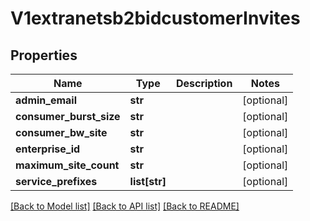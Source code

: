 # V1extranetsb2bidcustomerInvites

## Properties
Name | Type | Description | Notes
------------ | ------------- | ------------- | -------------
**admin_email** | **str** |  | [optional] 
**consumer_burst_size** | **str** |  | [optional] 
**consumer_bw_site** | **str** |  | [optional] 
**enterprise_id** | **str** |  | [optional] 
**maximum_site_count** | **str** |  | [optional] 
**service_prefixes** | **list[str]** |  | [optional] 

[[Back to Model list]](../README.md#documentation-for-models) [[Back to API list]](../README.md#documentation-for-api-endpoints) [[Back to README]](../README.md)

